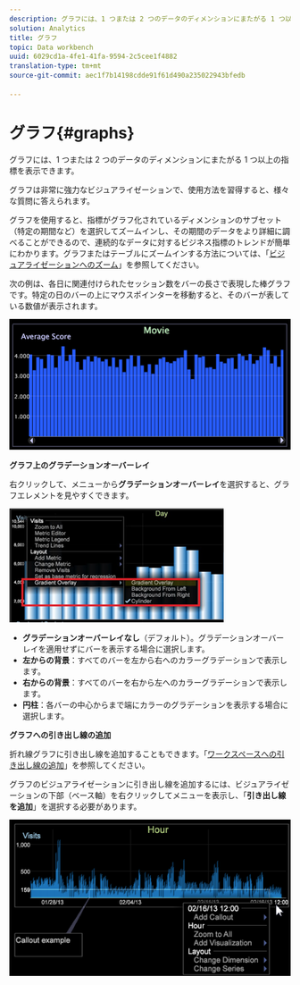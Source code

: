 ```yaml
---
description: グラフには、1 つまたは 2 つのデータのディメンションにまたがる 1 つ以上の指標を表示できます。
solution: Analytics
title: グラフ
topic: Data workbench
uuid: 6029cd1a-4fe1-41fa-9594-2c5cee1f4882
translation-type: tm+mt
source-git-commit: aec1f7b14198cdde91f61d490a235022943bfedb

---
```



# グラフ{#graphs}

グラフには、1 つまたは 2 つのデータのディメンションにまたがる 1 つ以上の指標を表示できます。

グラフは非常に強力なビジュアライゼーションで、使用方法を習得すると、様々な質問に答えられます。

グラフを使用すると、指標がグラフ化されているディメンションのサブセット（特定の期間など）を選択してズームインし、その期間のデータをより詳細に調べることができるので、連続的なデータに対するビジネス指標のトレンドが簡単にわかります。グラフまたはテーブルにズームインする方法については、「[ビジュアライゼーションへのズーム](../../../../home/c-get-started/c-vis/c-zoom-vis.md#concept-7e33670bb5344f78a316f1a84cc20530)」を参照してください。

次の例は、各日に関連付けられたセッション数をバーの長さで表現した棒グラフです。特定の日のバーの上にマウスポインターを移動すると、そのバーが表している数値が表示されます。

![](assets/vis_Graph.png)

**グラフ上のグラデーションオーバーレイ**

右クリックして、メニューから&#x200B;**グラデーションオーバーレイ**&#x200B;を選択すると、グラフエレメントを見やすくできます。

![](assets/6_51_gradient_graph.png)

* **グラデーションオーバーレイなし**（デフォルト）。グラデーションオーバーレイを適用せずにバーを表示する場合に選択します。
* **左からの背景**：すべてのバーを左から右へのカラーグラデーションで表示します。
* **右からの背景**：すべてのバーを右から左へのカラーグラデーションで表示します。
* **円柱**：各バーの中心からまで端にカラーのグラデーションを表示する場合に選択します。

**グラフへの引き出し線の追加**

折れ線グラフに引き出し線を追加することもできます。「[ワークスペースへの引き出し線の追加](../../../../home/c-get-started/c-vis/c-call-wkspc.md#concept-212b09e763044d938987b4a9c658adc0)」を参照してください。

グラフのビジュアライゼーションに引き出し線を追加するには、ビジュアライゼーションの下部（ベース軸）を右クリックしてメニューを表示し、「**引き出し線を追加**」を選択する必要があります。

![](assets/visualization_callout_linegraph.png)

